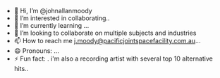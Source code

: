 - 👋 Hi, I’m @johnallanmoody
- 👀 I’m interested in collaborating..
- 🌱 I’m currently learning ...
- 💞️ I’m looking to collaborate on multiple subjects and industries
- 📫 How to reach me j.moody@pacificjointspacefacility.com.au...
- 😄 Pronouns: ...
- ⚡ Fun fact: . i'm also a recording artist with several top 10 alternative hits..

<!---
JohnMMSC/JohnMMSC is a ✨ special ✨ repository because its `README.md` (this file) appears on your GitHub profile.
You can click the Preview link to take a look at your changes.
--->
